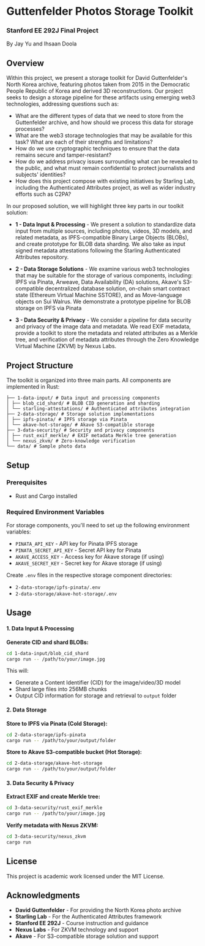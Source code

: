 # Guttenfelder Photos Storage Toolkit

### Stanford EE 292J Final Project 

By Jay Yu and Ihsaan Doola


## Overview

Within this project, we present a storage toolkit for David Guttenfelder's North Korea archive, featuring photos taken from 2015 in the Democratic People Republic of Korea and derived 3D reconstructions. Our project seeks to design a storage pipeline for these artifacts using emerging web3 technologies, addressing questions such as:

* What are the different types of data that we need to store from the Guttenfelder archive, and how should we process this data for storage processes?  
* What are the web3 storage technologies that may be available for this task? What are each of their strengths and limitations?  
* How do we use cryptographic techniques to ensure that the data remains secure and tamper-resistant?  
* How do we address privacy issues surrounding what can be revealed to the public, and what must remain confidential to protect journalists and subjects' identities?  
* How does this project compose with existing initiatives by Starling Lab, including the Authenticated Attributes project, as well as wider industry efforts such as C2PA?

In our proposed solution, we will highlight three key parts in our toolkit solution:

* **1 - Data Input & Processing** - We present a solution to standardize data input from multiple sources, including photos, videos, 3D models, and related metadata, as IPFS-compatible Binary Large Objects (BLOBs), and create prototype for BLOB data sharding. We also take as input signed metadata attestations following the Starling Authenticated Attributes repository.  
    
* **2 - Data Storage Solutions** - We examine various web3 technologies that may be suitable for the storage of various components, including: IPFS via Pinata, Arweave, Data Availability (DA) solutions, Akave's S3-compatible decentralized database solution, on-chain smart contract state (Ethereum Virtual Machine SSTORE), and as Move-language objects on Sui Walrus. We demonstrate a prototype pipeline for BLOB storage on IPFS via Pinata

* **3 - Data Security & Privacy** - We consider a pipeline for data security and privacy of the image data and metadata. We read EXIF metadata, provide a toolkit to store the metadata and related attributes as a Merkle tree, and verification of metadata attributes through the Zero Knowledge Virtual Machine (ZKVM) by Nexus Labs.

## Project Structure

The toolkit is organized into three main parts. All components are implemented in Rust:
```
├── 1-data-input/ # Data input and processing components
│ ├── blob_cid_shard/ # BLOB CID generation and sharding
│ └── starling-attestations/ # Authenticated attributes integration
├── 2-data-storage/ # Storage solution implementations
│ ├── ipfs-pinata/ # IPFS storage via Pinata
│ └── akave-hot-storage/ # Akave S3-compatible storage
├── 3-data-security/ # Security and privacy components
│ ├── rust_exif_merkle/ # EXIF metadata Merkle tree generation
│ └── nexus_zkvm/ # Zero-knowledge verification
└── data/ # Sample photo data
```

## Setup

### Prerequisites
- Rust and Cargo installed

### Required Environment Variables

For storage components, you'll need to set up the following environment variables:

- `PINATA_API_KEY` - API key for Pinata IPFS storage
- `PINATA_SECRET_API_KEY` - Secret API key for Pinata
- `AKAVE_ACCESS_KEY` - Access key for Akave storage (if using)
- `AKAVE_SECRET_KEY` - Secret key for Akave storage (if using)

Create `.env` files in the respective storage component directories:
- `2-data-storage/ipfs-pinata/.env`
- `2-data-storage/akave-hot-storage/.env`

## Usage

#### 1. Data Input & Processing

**Generate CID and shard BLOBs:**
```bash
cd 1-data-input/blob_cid_shard
cargo run -- /path/to/your/image.jpg
```

This will:
- Generate a Content Identifier (CID) for the image/video/3D model
- Shard large files into 256MB chunks
- Output CID information for storage and retrieval to `output` folder

#### 2. Data Storage

**Store to IPFS via Pinata (Cold Storage):**
```bash
cd 2-data-storage/ipfs-pinata
cargo run -- /path/to/your/output/folder
```

**Store to Akave S3-compatible bucket (Hot Storage):**
```bash
cd 2-data-storage/akave-hot-storage
cargo run -- /path/to/your/output/folder
```

#### 3. Data Security & Privacy

**Extract EXIF and create Merkle tree:**
```bash
cd 3-data-security/rust_exif_merkle
cargo run -- /path/to/your/image.jpg
```

**Verify metadata with Nexus ZKVM:**
```bash
cd 3-data-security/nexus_zkvm
cargo run
```

## License

This project is academic work licensed under the MIT License.

## Acknowledgments

- **David Guttenfelder** - For providing the North Korea photo archive
- **Starling Lab** - For the Authenticated Attributes framework
- **Stanford EE 292J** - Course instruction and guidance
- **Nexus Labs** - For ZKVM technology and support
- **Akave** - For S3-compatible storage solution and support